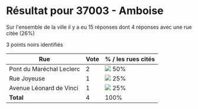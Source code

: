 # Résultat pour 37003 - Amboise

Sur l'ensemble de la ville il y a eu 15 réponses dont 4 réponses avec une rue citée (26%)

3 points noirs identifiés

| Rue | Vote | % / les rues cités|
|-----|------|-------------------|
| Pont du Maréchal Leclerc | 2 | <img src="../../img/bar_50.gif" />&nbsp;50%|
| Rue Joyeuse | 1 | <img src="../../img/bar_25.gif" />&nbsp;25%|
| Avenue Léonard de Vinci | 1 | <img src="../../img/bar_25.gif" />&nbsp;25%|
| **Total** | 4 | 100%|

